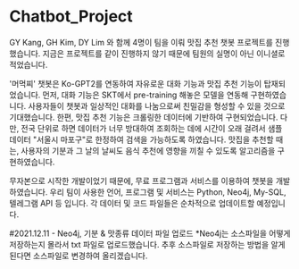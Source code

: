 # Chatbot_Project

GY Kang, GH Kim, DY Lim 와 함께 4명이 팀을 이뤄 맛집 추천 챗봇 프로젝트를 진행했습니다. 지금은 프로젝트를 같이 진행하지 않기 때문에 팀원의 실명이 아닌 이니셜로 적었습니다.

'머먹찌' 챗봇은 Ko-GPT2를 연동하여 자유로운 대화 기능과 맛집 추천 기능이 탑재되었습니다. 먼저, 대화 기능은 SKT에서 pre-training 해놓은 모델을 연동해 구현하였습니다. 사용자들이 챗봇과 일상적인 대화를 나눔으로써 친밀감을 형성할 수 있을 것으로 기대했습니다. 한편, 맛집 추천 기능은 크롤링한 데이터에 기반하여 구현되었습니다. 다만, 전국 단위로 하면 데이터가 너무 방대하여 조회하는 데에 시간이 오래 걸려서 샘플 데이터 "서울시 마포구"로 한정하여 검색을 가능하도록 하였습니다. 맛집을 추천할 때는, 사용자의 기분과 그 날의 날씨도 음식 추천에 영향을 끼칠 수 있도록 알고리즘을 구현하였습니다.

무자본으로 시작한 개발이었기 때문에, 무료 프로그램과 서비스를 이용하여 챗봇을 개발하였습니다. 우리 팀이 사용한 언어, 프로그램 및 서비스는 Python, Neo4j, My-SQL, 텔레그램 API 등 입니다. 각 데이터 및 코드 파일들은 순차적으로 업데이트할 예정입니다.


#2021.12.11 - Neo4j, 기분 & 맛종류 데이터 파일 업로드
*Neo4j는 소스파일을 어떻게 저장하는지 몰라서 txt 파일로 업로드했습니다. 추후 소스파일로 저장하는 방법을 알게 된다면 소스파일로 변경하여 올리겠습니다.
